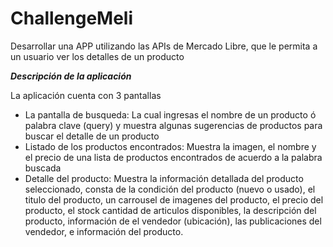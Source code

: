 # ChallengeMeli

Desarrollar una APP utilizando las APIs de Mercado Libre, que le permita a un usuario ver los detalles de un producto

***Descripción de la aplicación***

La aplicación cuenta con 3 pantallas
  * La pantalla de busqueda: 
      La cual ingresas el nombre de un producto ó palabra clave (query) y muestra algunas sugerencias de productos para buscar el detalle de un producto
  * Listado de los productos encontrados: 
      Muestra la imagen, el nombre y el precio de una lista de productos encontrados de acuerdo a la palabra buscada
  * Detalle del producto: 
      Muestra la información detallada del producto seleccionado, consta de la condición del producto (nuevo o usado), el titulo del producto, un carrousel de imagenes del producto, el precio del producto, el stock cantidad de articulos disponibles, la descripción del producto, información de el vendedor (ubicación), las publicaciones del vendedor, e información del producto.
